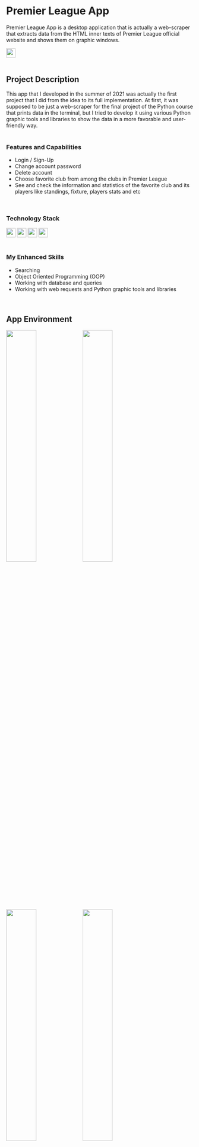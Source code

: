 # Premier League App
Premier League App is a desktop application that is actually a web-scraper that extracts data from the HTML inner texts of Premier League official website and shows them on graphic windows.
<div>
    <img src="https://img.shields.io/badge/App%20Update-No-b50404.svg" height="25px" />
</div>
<br />

## Project Description
This app that I developed in the summer of 2021 was actually the first project that I did from the idea to its full implementation. At first, it was supposed to be just a web-scraper for the final project of the Python course that prints data in the terminal, but I tried to develop it using various Python graphic tools and libraries to show the data in a more favorable and user-friendly way.
<br /><br />

### Features and Capabilities
- Login / Sign-Up
- Change account password
- Delete account
- Choose favorite club from among the clubs in Premier League
- See and check the information and statistics of the favorite club and its players like standings, fixture, players stats and etc
<br />

### Technology Stack
<div>
    <img src="https://img.shields.io/badge/python-ffd640?style=flat&logo=python&logoColor=black" height="25px" />
    <img src="https://img.shields.io/badge/postgresql-336791?style=flat&logo=postgresql&logoColor=white" height="25px" />
    <img src="https://img.shields.io/badge/pyqt5%20library-ffd640?style=flat&logo=python&logoColor=black" height="25px" />
    <img src="https://img.shields.io/badge/requests%20library-ffd640?style=flat&logo=python&logoColor=black" height="25px" />
</div>
<br />

### My Enhanced Skills
- Searching
- Object Oriented Programming (OOP)
- Working with database and queries
- Working with web requests and Python graphic tools and libraries
<br />

## App Environment
<div>
    <img src="https://github.com/arashzrd81/premier-league-app/assets/84037427/dad60dec-e436-4955-9a78-9a45ecec5296" width="40%" />
    <img src="https://github.com/arashzrd81/premier-league-app/assets/84037427/eca6383b-0890-47c4-a525-d5f340aab960" width="40%" />
</div>
<div>
    <img src="https://github.com/arashzrd81/premier-league-app/assets/84037427/174e1145-2919-4c2a-be86-d9efc20a319d" width="40%" />
    <img src="https://github.com/arashzrd81/premier-league-app/assets/84037427/cf57a174-3386-44e5-bc79-e1d9657c0b64" width="40%" />
</div>
<div>
    <img src="https://github.com/arashzrd81/premier-league-app/assets/84037427/234cec4f-0a2c-4788-8c19-be8638b95771" width="40%" />
    <img src="https://github.com/arashzrd81/premier-league-app/assets/84037427/1f09395c-5180-4f97-a4d8-08226c1722f0" width="40%" />
</div>
<div>
    <img src="https://github.com/arashzrd81/premier-league-app/assets/84037427/f17cd68e-0571-4b53-b912-2da572dfa858" width="40%" />
    <img src="https://github.com/arashzrd81/premier-league-app/assets/84037427/f4eec743-126e-4452-b379-fdb42fa017f0" width="40%" />
</div>